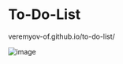 # To-Do-List

veremyov-of.github.io/to-do-list/

![image](https://user-images.githubusercontent.com/82677661/129588801-e4f31ee2-359d-47d4-962d-388ff48fb935.png)
